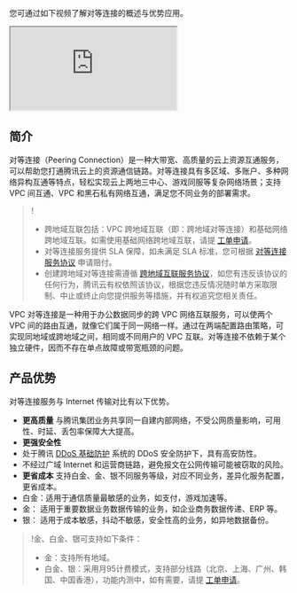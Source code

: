 您可通过如下视频了解对等连接的概述与优势应用。
<div class="doc-video-mod"><iframe src="https://cloud.tencent.com/edu/learning/quick-play/1912-22544?source=gw.doc.media&withPoster=1&notip=1"></iframe></div>

## 简介
对等连接（Peering Connection）是一种大带宽、高质量的云上资源互通服务，可以帮助您打通腾讯云上的资源通信链路。对等连接具有多区域、多账户、多种网络异构互通等特点，轻松实现云上两地三中心、游戏同服等复杂网络场景；支持 VPC 间互通、VPC 和黑石私有网络互通，满足您不同业务的部署需求。
>!
>- 跨地域互联包括：VPC 跨地域互联（即：跨地域对等连接）和基础网络跨地域互联。如需使用基础网络跨地域互联，请提 [工单申请](https://console.cloud.tencent.com/workorder/category/create?level1_id=6&level2_id=168&level1_name=%E8%AE%A1%E7%AE%97%E4%B8%8E%E7%BD%91%E7%BB%9C&level2_name=%E7%A7%81%E6%9C%89%E7%BD%91%E7%BB%9C%20VPC)。
>- 对等连接服务提供 SLA 保障，如未满足 SLA 标准，您可根据 [对等连接服务协议](https://cloud.tencent.com/document/product/215/17800) 申请赔付。 
>- 创建跨地域对等连接需遵循 [跨地域互联服务协议](https://cloud.tencent.com/document/product/215/7682)，如您有违反该协议的任何行为，腾讯云有权依照该协议，根据您违反情况随时单方采取限制、中止或终止向您提供服务等措施，并有权追究您相关责任。

VPC 对等连接是一种用于办公数据同步的跨 VPC 网络互联服务，可以使两个 VPC 间的路由互通，就像它们属于同一网络一样。通过在两端配置路由策略，可实现同地域或跨地域之间，相同或不同用户的 VPC 互联。对等连接不依赖于某个独立硬件，因而不存在单点故障或带宽瓶颈的问题。

## 产品优势
对等连接服务与 Internet 传输对比有以下优势。
- **更高质量** 
与腾讯集团业务共享同一自建内部网络，不受公网质量影响，可用性、时延、丢包率保障大大提高。
- **更强安全性** 
 - 处于腾讯 [DDoS 基础防护](https://cloud.tencent.com/document/product/1020) 系统的 DDoS 安全防护下，具有高安防性。
 - 不经过广域 Internet 和运营商链路，避免报文在公网传输可能被窃取的风险。
- **更省成本**
支持白金、金、银不同服务等级，对应不同业务，差异化服务配置，更省成本。
 - 白金：适用于通信质量最敏感的业务，如支付，游戏加速等。
 - 金： 适用于重要数据业务数据传输的业务，如企业商务数据传递、ERP 等。
 - 银： 适用于成本敏感，抖动不敏感，安全性高的业务，如异地数据备份。

>!金、白金、银可支持如下条件：
>- 金：支持所有地域。 
>- 白金、银：采用月95计费模式，支持部分线路（北京、上海、广州、韩国、中国香港），功能内测中，如有需要，请提 [工单申请](https://console.cloud.tencent.com/workorder)。
>

